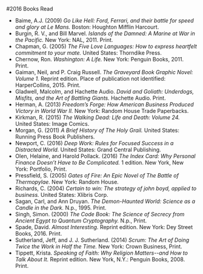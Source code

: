 ﻿#2016 Books Read

- Baime, A.J. (2009) *Go Like Hell: Ford, Ferrari, and their battle for speed and glory at Le Mans.* Boston: Houghton Mifflin Harcourt.
- Burgin, R. V., and Bill Marvel. *Islands of the Damned: A Marine at War in the Pacific.* New York: NAL, 2011. Print.
- Chapman, G. (2005) *The Five Love Languages: How to express heartfelt commitment to your mate.* United States: Thorndike Press.
- Chernow, Ron. *Washington: A Life.* New York: Penguin Books, 2011. Print.
- Gaiman, Neil, and P. Craig Russell. *The Graveyard Book Graphic Novel: Volume 1.* Reprint edition. Place of publication not identified: HarperCollins, 2015. Print.
- Gladwell, Malcolm, and Hachette Audio. *David and Goliath: Underdogs, Misfits, and the Art of Battling Giants.* Hachette Audio. Print.
- Herman, A. (2013) *Freedom’s Forge: How American Business Produced Victory in World War II.* New York: Random House Trade Paperbacks.
- Kirkman, R. (2015) *The Walking Dead: Life and Death: Volume 24.* United States: Image Comics.
- Morgan, G. (2011) *A Brief History of The Holy Grail.* United States: Running Press Book Publishers.
- Newport, C. (2016) *Deep Work: Rules for Focused Success in a Distracted World.* United States: Grand Central Publishing.
- Olen, Helaine, and Harold Pollack. (2016) *The Index Card: Why Personal Finance Doesn’t Have to Be Complicated.* 1 edition. New York, New York: Portfolio, Print.
- Pressfield, S. (2005) *Gates of Fire: An Epic Novel of The Battle of Thermopylae.* New York: Random House.
- Richards, C. (2004) *Certain to win: The strategy of john boyd, applied to business.* United States: Xlibris Corp.
- Sagan, Carl, and Ann Druyan. *The Demon-Haunted World: Science as a Candle in the Dark.* N.p., 1995. Print.
- Singh, Simon. (2000) *The Code Book: The Science of Secrecy from Ancient Egypt to Quantum Cryptography.* N.p., Print.
- Spade, David. *Almost Interesting.* Reprint edition. New York: Dey Street Books, 2016. Print.
- Sutherland, Jeff, and J. J. Sutherland. (2014) *Scrum: The Art of Doing Twice the Work in Half the Time.* New York: Crown Business, Print.
- Tippett, Krista. *Speaking of Faith: Why Religion Matters--and How to Talk About It.* Reprint edition. New York, N.Y.: Penguin Books, 2008. Print.









